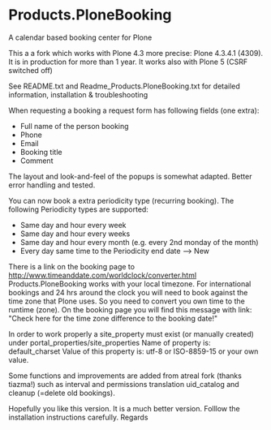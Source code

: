 # Products.PloneBooking
A calendar based booking center for Plone


This a a fork which works with Plone 4.3 more precise: Plone 4.3.4.1 (4309). It is in production for more than 1 year.
It works also with Plone 5 (CSRF switched off)

See README.txt and Readme_Products.PloneBooking.txt for detailed information, installation & troubleshooting

When requesting a booking a request form has following fields (one extra):
- Full name of the person booking
- Phone
- Email
- Booking title
- Comment 

The layout and look-and-feel of the popups is somewhat adapted. Better error handling and tested.

You can now book a extra periodicity  type (recurring booking). The following Periodicity types are supported:
- Same day and hour every week
- Same day and hour every weeks
- Same day and hour every month (e.g. every 2nd monday of the month)
- Every day same time to the Periodicity end date   --> New

There is a link on the booking page to http://www.timeanddate.com/worldclock/converter.html
Products.PloneBooking works with your local timezone. For international bookings and 24 hrs around the clock you will
need to book against the time zone that Plone uses. So you need to convert you own time to the runtime (zone).
On the booking page you will find this message with link: "Check here for the time zone difference to the booking date!"

In order to work properly  a site_property must exist (or manually  created) under portal_properties/site_properties
Name of property is: default_charset
Value of this property is: utf-8  or ISO-8859-15 or your own value.

Some functions and improvements are added from atreal fork (thanks  tiazma!) such as interval and permissions translation uid_catalog and cleanup (=delete old bookings).

Hopefully you like this version. It is a much better version. Folllow the installation instructions carefully.
Regards
